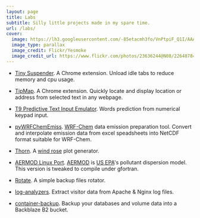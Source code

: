 ```yaml
---
layout: page
title: Labs
subtitle: Silly little projects made in my spare time.
url: /labs/
cover:
  image: https://lh3.googleusercontent.com/-85etacmh3fo/VnPtpiF_Q1I/AAAAAAAAANE/TvlDswlHQtc/s0-Ic42/labs.jpg
  image_type: parallax
  image_credit: Flickr/Yesmoke
  image_credit_url: https://www.flickr.com/photos/23636244@N08/2264878494/
---
```


- [Tiny Suspender](https://chrome.google.com/webstore/detail/tiny-suspender/bbomjaikkcabgmfaomdichgcodnaeecf). A Chrome extension. Unload idle tabs to reduce memory and cpu usage.

- [TipMap](https://chrome.google.com/webstore/detail/tipmap/bkkihmlfkglciicldmilojfceepeebbp). A Chrome extension. Quickly locate and display location or address from selected text in any webpage.

- [T9 Predictive Text Input Emulator](/labs/t9-emulator/). Words prediction from numerical keypad input.

- [pyWRFChemEmiss](https://github.com/arifwn/pyWRFChemEmiss). [WRF-Chem](http://ruc.noaa.gov/wrf/WG11/) data emission preparation tool. Convert and interpolate emission data from excel speadsheets into NetCDF format suitable for WRF-Chem.

- [Thorn](https://github.com/arifwn/thorn). A [wind rose](https://en.wikipedia.org/wiki/Wind_rose) plot generator.

- [AERMOD Linux Port](https://github.com/arifwn/AERMOD-linux). [AERMOD](https://en.wikipedia.org/wiki/AERMOD) is [US EPA](http://epa.gov/)'s pollutant dispersion model. This version is tweaked to compile under gfortran.

- [Rotate](https://github.com/arifwn/rotate). A simple backup files rotator.

- [log-analyzers](https://github.com/arifwn/log-analyzers). Extract visitor data from Apache & Nginx log files.

- [container-backup](https://github.com/arifwn/container-backup). Backup your databases and volume data into a Backblaze B2 bucket.
